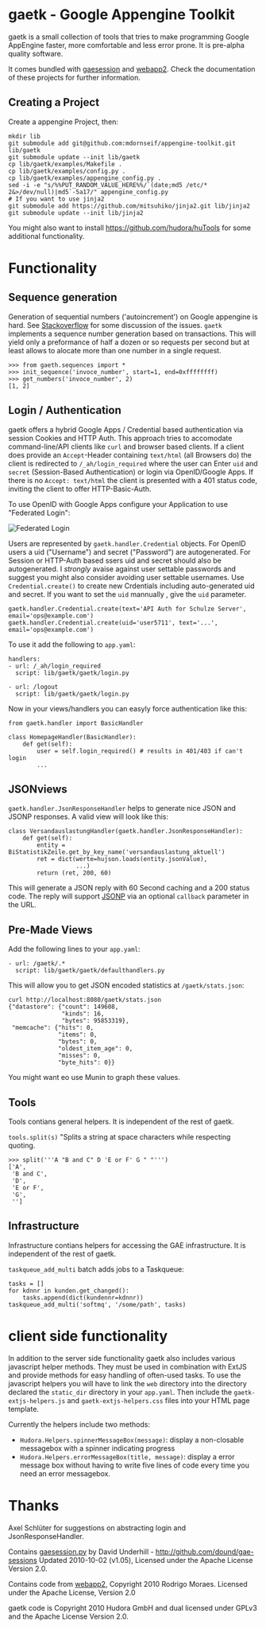 gaetk - Google Appengine Toolkit
================================

gaetk is a small collection of tools that tries to make programming Google AppEngine faster, more comfortable and less error prone. It is pre-alpha quality software.

It comes bundled with [gaesession][1] and [webapp2][2]. Check the documentation of these projects for further information.

Creating a Project
------------------

Create a appengine Project, then:

    mkdir lib
    git submodule add git@github.com:mdornseif/appengine-toolkit.git lib/gaetk
    git submodule update --init lib/gaetk
    cp lib/gaetk/examples/Makefile .
    cp lib/gaetk/examples/config.py .
    cp lib/gaetk/examples/appengine_config.py .
    sed -i -e "s/%%PUT_RANDOM_VALUE_HERE%%/`(date;md5 /etc/* 2&>/dev/null)|md5`-5a17/" appengine_config.py
    # If you want to use jinja2
    git submodule add https://github.com/mitsuhiko/jinja2.git lib/jinja2
    git submodule update --init lib/jinja2


You might also want to install https://github.com/hudora/huTools for some additional functionality.


Functionality
=============

Sequence generation
-------------------

Generation of sequential numbers ('autoincrement') on Google appengine is hard. See [Stackoverflow](http://stackoverflow.com/questions/3985812) for some discussion of the issues. `gaetk` implements a sequence number generation based on transactions. This will yield only a preformance of half a dozen or so requests per second but at least allows to alocate more than one number in a single request.

    >>> from gaeth.sequences import * 
    >>> init_sequence('invoce_number', start=1, end=0xffffffff)
    >>> get_numbers('invoce_number', 2)
    [1, 2]
    

Login / Authentication
----------------------

gaetk offers a hybrid Google Apps / Credential based authentication via session Cookies and HTTP Auth. This approach tries to accomodate command-line/API clients like `curl` and browser based clients. If a client does provide an `Accept`-Header containing `text/html` (all Browsers do) the client is redirected to `/_ah/login_required` where the user can Enter `uid` and `secret` (Session-Based Authentication) or login via OpenID/Google Apps. If there is no `Accept: text/html` the client is presented with a 401 status code, inviting the client to offer HTTP-Basic-Auth.

To use OpenID with Google Apps configure your Application to use "Federated Login":

![Federated Login](http://static.23.nu/md/Pictures/ZZ77D022D0.png)

Users are represented by `gaetk.handler.Credential` objects. For OpenID users a uid ("Username") and secret ("Password") are autogenerated. For Session or HTTP-Auth based ssers uid and secret should also be autogenerated. I *strongly* avaise against user settable passwords and suggest you might also consider avoiding user settable usernames. Use `Credential.create()` to create new Crdentials including auto-generated uid and secret. If you want to set the `uid` mannually , give the `uid` parameter.

    gaetk.handler.Credential.create(text='API Auth for Schulze Server', email='ops@example.com')
    gaetk.handler.Credential.create(uid='user5711', text='...', email='ops@example.com')


To use it add the following to `app.yaml`:

    handlers:
    - url: /_ah/login_required
      script: lib/gaetk/gaetk/login.py
    
    - url: /logout
      script: lib/gaetk/gaetk/login.py


Now in your views/handlers you can easyly force authentication like this:

    from gaetk.handler import BasicHandler
    
    class HomepageHandler(BasicHandler):
        def get(self):
            user = self.login_required() # results in 401/403 if can't login
            ...


JSONviews
---------

`gaetk.handler.JsonResponseHandler` helps to generate nice JSON and JSONP responses. A valid view will look like this:

    class VersandauslastungHandler(gaetk.handler.JsonResponseHandler):
        def get(self):
            entity = BiStatistikZeile.get_by_key_name('versandauslastung_aktuell')
            ret = dict(werte=hujson.loads(entity.jsonValue),
                       ...)
            return (ret, 200, 60)

This will generate a JSON reply with 60 Second caching and a 200 status code. The reply will support [JSONP](http://en.wikipedia.org/wiki/JSONP#JSONP) via an optional `callback` parameter in the URL.


Pre-Made Views
--------------

Add the following lines to your `app.yaml`:

    - url: /gaetk/.*
      script: lib/gaetk/gaetk/defaulthandlers.py

This will allow you to get JSON encoded statistics at `/gaetk/stats.json`:

    curl http://localhost:8080/gaetk/stats.json
    {"datastore": {"count": 149608,
                   "kinds": 16,
                   "bytes": 95853319},
     "memcache": {"hits": 0,
                  "items": 0,
                  "bytes": 0,
                  "oldest_item_age": 0,
                  "misses": 0,
                  "byte_hits": 0}}

You might want eo use Munin to graph these values.


Tools
-----

Tools contians general helpers. It is independent of the rest of gaetk.

`tools.split(s)` "Splits a string at space characters while respecting quoting.

    >>> split('''A "B and C" D 'E or F' G " "''')
    ['A',
     'B and C',
     'D',
     'E or F',
     'G',
     '']


Infrastructure
--------------

Infrastructure contians helpers for accessing the GAE infrastructure. It is independent of the rest of gaetk.


`taskqueue_add_multi` batch adds jobs to a Taskqueue:

    tasks = []
    for kdnnr in kunden.get_changed():
        tasks.append(dict(kundennr=kdnnr))
    taskqueue_add_multi('softmq', '/some/path', tasks)


client side functionality
=========================

In addition to the server side functionality gaetk also includes various javascript helper methods. They must be used in combination with ExtJS and provide methods for easy handling of often-used tasks. To use the javascript helpers you will have to link the `web` directory into the directory declared the `static_dir` directory in your `app.yaml`. Then include the `gaetk-extjs-helpers.js` and `gaetk-extjs-helpers.css` files into your HTML page template.

Currently the helpers include two methods:

 * `Hudora.Helpers.spinnerMessageBox(message)`: display a non-closable messagebox with a spinner indicating progress
 * `Hudora.Helpers.errorMessageBox(title, message)`: display a error message box without having to write five lines of code every time you need an error messagebox.


Thanks
======

Axel Schlüter for suggestions on abstracting login and JsonResponseHandler.

Contains [gaesession.py][1] by David Underhill - http://github.com/dound/gae-sessions
Updated 2010-10-02 (v1.05), Licensed under the Apache License Version 2.0.

Contains code from [webapp2][2], Copyright 2010 Rodrigo Moraes.
Licensed under the Apache License, Version 2.0

gaetk code is Copyright 2010 Hudora GmbH and dual licensed under GPLv3 and the
Apache License Version 2.0.


[1]: https://github.com/dound/gae-sessions
[2]: http://code.google.com/p/webapp-improved/
